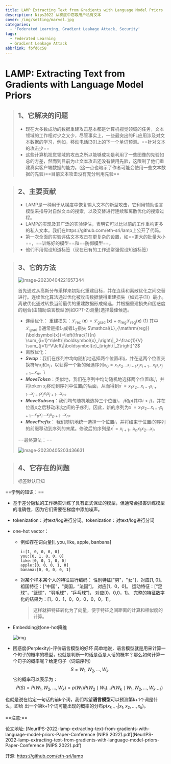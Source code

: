 ```yaml
---
title: LAMP Extracting Text from Gradients with Language Model Priors
description: Nips2022 从梯度中窃取用户私有文本
cover: /img/setting/marvel.jpg
categories:
  - 'Federated Learning, Gradient Leakage Attack, Security'
tags:
  - Federated Learning
  - Gradient Leakage Attack
abbrlink: fbfd6c58
---
```


# LAMP: Extracting Text from Gradients with Language Model Priors

> ## 1、它解决的问题
>
> - 现在大多数成功的数据重建攻击基本都是计算机视觉领域的任务，文本领域的工作相对少之又少，尽管事实上，一些最突出的FL应用涉及对文本数据的学习，例如，移动电话[30]上的下一个单词预测。==针对文本的攻击少==
> - 这些计算机视觉领域的攻击之所以能够成功是利用了一些图像的先验如总的方差，然而到目前为止文本攻击还没有使用先验，这限制了他们重建真实客户端数据的能力。(这一点也暗示了作者可能会使用一些文本数据的先验)==目前文本攻击没有充分利用先验==



>## 2、主要贡献
>
>- LAMP是一种用于从梯度中恢复输入文本的新型攻击，它利用辅助语言模型来指导对自然文本的搜索，以及交替进行连续和离散优化的搜索过程。
>- LAMP的实现及其广泛的实验评估，表明它可以比以前的工作重构更多的私人文本。我们在https://github.com/eth-sri/lamp上公开了代码。
>- 第一次全面的实验评估文本攻击在更复杂的设置，如==更大的批量大小==，==训练好的模型==和==防御模型==。
>- 他们不用假设知道标签（现在已有的工作通常强假设知道标签）



>## 3、它的方法
>
>![image-20230404221657344](https://cdn.jsdelivr.net/gh/SuperX612/picgodemo/img/202304061512295.png)
>
>首先通过从高斯分布采样来初始化重建目标，并在连续和离散优化之间交替进行。连续优化算法通过优化被攻击数据使得重建损失（如式子(1)）最小。离散优化通过转换当前最优的重建数据形成候选，并根据重建损失和困惑度的组合(由辅助语言模型(例如GPT-2)测量)选择最佳候选。
>
>- 连续优化：
>  重建损失：$\mathcal{L}_{\text {rec }}(\boldsymbol{x})=\mathcal{L}_{\text {grad }}(\boldsymbol{x})+\alpha_{\mathrm{reg}} \mathcal{L}_{\mathrm{reg}}(\boldsymbol{x})$ 	(1)
>   其中$\mathcal{L}_{\text {grad }}()$通常是指$L_{1}$或者$L_{2}$损失
>   $\mathcal{L}_{\mathrm{reg}}(\boldsymbol{x})=\left(\frac{1}{n} \sum_{i=1}^n\left\|\boldsymbol{x}_i\right\|_2-\frac{1}{V} \sum_{j=1}^V\left\|\boldsymbol{e}_j\right\|_2\right)^2$
>- 离散优化：
>  - ***Swap***：我们在序列中均匀随机地选择两个位置$i$和$j$，并在这两个位置交换符号$x_{i}$和$x_{j}$，以获得一个新的候选序列$x_{0}=x_{1}x_{2}...x_{i-1}x_{j}x_{i+1}...x_{j}x_{i}x_{j+1}...x_{n}$。\
>  - ***MoveToken***：类似地，我们在序列中均匀随机地选择两个位置$i$和$j$，并将token $x_{i}$移动到序列中位置$j$的后面，从而得到${x}^{\prime}=x_{1}x_{2}...x_{i-1}x_{i+1}...x_{j-1}x_{j}x_{i}x_{j+1}...x_{n}$。
>  - ***MoveSubseq***：我们均匀随机地选择三个位置$i$， $j$和$p$(其中$i<j$)，并在位置$p$之后移动$i$和$j$之间的子序列。因此，新的序列为${x}^{\prime}={x}_1 {x}_2 \ldots {x}_{i-1} {x}_{j+1} \ldots {x}_p {x}_i \ldots {x}_j {x}_{p+1} \ldots {x}_n$。
>  - ***MovePrefix***： 我们随机地统一选择一个位置$i$，并将结束于位置$i$的序列的前缀移动到序列的末尾。修改后的序列是${x}^{\prime}={x}_{i+1} \ldots {x}_{n} {x}_1 {x}_2 \ldots {x}_i$。
>
>==最终算法：==
>
>![image-20230405203436631](https://cdn.jsdelivr.net/gh/SuperX612/picgodemo/img/202304072125954.png)



>## 4、它存在的问题
>
>标签默认已知
>
>



==学到的知识：==

- 基于差分隐私的工作确实训练了具有正式保证的模型，但通常会损害训练模型的准确性，因为它们需要在梯度中添加噪声。

- tokenization：对text/log进行分词。tokenization：对text/log进行分词

- one-hot vector：

  - 例如存在词向量[i, you, like, apple, banbana]

    ```
    i:[1, 0, 0, 0, 0]
    you:[0, 1, 0, 0, 0]
    like:[0, 0, 1, 0, 0]
    apple:[0, 0, 0, 1, 0]
    banana:[0, 0, 0, 0, 1]
    ```

  - 对某个样本某个人的特征进行编码：
    性别特征["男"，"女"]，对应[1, 0]。
    祖国特征：[“中国”，"美国，“法国”]， 对应[1，0，0]。
    运动特征：[“足球”，“篮球”，“羽毛球”，“乒乓球”]， 对应[0，0,0，1]。
    完整的特征数字化的结果为：[1，0，1，0，0，0，0，0，1]。

    > 这样就把特征转化为了向量，便于特征之间距离的计算和相似度的计算。

- Embedding对one-hot降维

  ![img](https://pic4.zhimg.com/v2-f28e9751177b9e1ab389edebe1f3261b_r.jpg)

- 困惑度(Perplexity)-评价语言模型的好坏
  简单地说，语言模型就是用来计算一个句子的概率的模型，也就是判断一句话是否是人话的概率？那么如何计算一个句子的概率呢？给定句子（词语序列）
  $$
  S=W_1, W_2, \ldots, W_k
  $$
  它的概率可以表示为：
  $$
  P(S)=P\left(W_1, W_2, \ldots, W_k\right)=p\left(W_1\right) P\left(W_2 \mid W_1\right) \ldots P\left(W_k \mid W_1, W_2, \ldots, W_{k-1}\right)
  $$

​		也就是说在给定一句话的前k个词，我们希望**语言模型**可以预测第k+1个词是什么，即给		出一个第k+1个词可能出现的概率的分布$p(x_{k+1}|x_{1},x_{2}, ..., x_{k})$。



==注意:==

论文地址: [NeurIPS-2022-lamp-extracting-text-from-gradients-with-language-model-priors-Paper-Conference (NIPS 2022).pdf](NeurIPS-2022-lamp-extracting-text-from-gradients-with-language-model-priors-Paper-Conference (NIPS 2022).pdf)

开源: https://github.com/eth-sri/lamp


